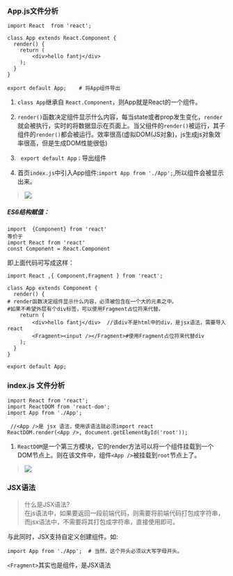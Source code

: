 ### App.js文件分析
```
import React  from 'react';

class App extends React.Component {
  render() {    
    return (
        <div>hello fantj</div>
    );
  }
}

export default App;    # 将App组件导出
```

1. `class App`继承自 `React.Component`，则App就是React的一个组件。

2. `render()`函数决定组件显示什么内容，每当state或者prop发生变化，`render`就会被执行，实时的将数据显示在页面上。当父组件的`render()`被运行，其子组件的`render()`都会被运行。效率很高(虚拟DOM(JS对象)，js生成js对象效率很高，但是生成DOM性能很低)

3. ` export default App；`导出组件

4. 首页`index.js`中引入App组件:`import App from './App';`,所以组件会被显示出来。

>![](https://upload-images.jianshu.io/upload_images/5786888-720c205d8dd978fe.png?imageMogr2/auto-orient/strip%7CimageView2/2/w/1240)

##### ES6结构赋值：
```
import  {Component} from 'react'  
等价于
import React from 'react'
const Component = React.Component
```
即上面代码可写成这样：
```
import React ,{ Component,Fragment } from 'react';

class App extends Component {
  render() {
# render函数决定组件显示什么内容，必须被包含在一个大的元素之中。
#如果不希望外层有个div标签，可以使用Fragment占位符来代替。
    return (
        <div>hello fantj</div>  //该div不是html中的div，是jsx语法，需要导入react
        <Fragment><input /></Fragment>#使用Fragment占位符来代替div
    );
  }
}

export default App;
```


### index.js 文件分析
```
import React from 'react';
import ReactDOM from 'react-dom';
import App from './App';

 //<App />是 jsx 语法，使用该语法就必须import react 
ReactDOM.render(<App />, document.getElementById('root')); 

```

1. `ReactDOM`是一个第三方模块，它的render方法可以将一个组件挂载到一个DOM节点上。则在该文件中，组件`<App />`被挂载到`root`节点上了。
>![](https://upload-images.jianshu.io/upload_images/5786888-a69842cdcc6ea031.png?imageMogr2/auto-orient/strip%7CimageView2/2/w/1240)


### JSX语法

>什么是JSX语法?   
在js语法中，如果要返回一段前端代码，则需要将前端代码打包成字符串，而jsx语法中，不需要将其打包成字符串，直接使用即可。

与此同时，JSX支持自定义创建组件。如:
```
import App from './App';  # 当然，这个开头必须以大写字母开头。
```
`<Fragment>`其实也是组件，是JSX语法
